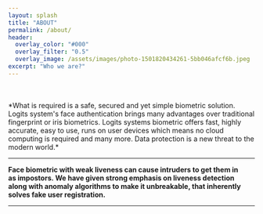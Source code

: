 ```yaml
---
layout: splash
title: "ABOUT"
permalink: /about/
header:
  overlay_color: "#000"
  overlay_filter: "0.5"
  overlay_image: /assets/images/photo-1501820434261-5bb046afcf6b.jpeg
excerpt: "Who we are?"
---
```


<br/>
<br/>
*What is required is a safe, secured and yet simple biometric solution. Logits system's face authentication brings many advantages over traditional fingerprint or iris biometrics. Logits systems biometric offers fast, highly accurate, easy to use, runs on user devices which means no cloud computing is required and many more. Data protection is a new threat to the modern world.* 

---

**Face biometric with weak liveness can cause intruders to get them in as impostors. We have given strong emphasis on liveness detection along with anomaly algorithms to make it unbreakable, that inherently solves fake user registration.**

---
